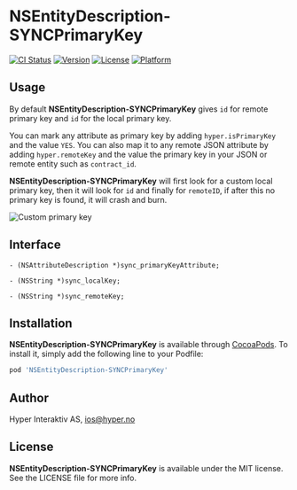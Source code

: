 # NSEntityDescription-SYNCPrimaryKey

[![CI Status](http://img.shields.io/travis/hyperoslo/NSEntityDescription-SYNCPrimaryKey.svg?style=flat)](https://travis-ci.org/hyperoslo/NSEntityDescription-SYNCPrimaryKey)
[![Version](https://img.shields.io/cocoapods/v/NSEntityDescription-SYNCPrimaryKey.svg?style=flat)](http://cocoadocs.org/docsets/NSEntityDescription-SYNCPrimaryKey)
[![License](https://img.shields.io/cocoapods/l/NSEntityDescription-SYNCPrimaryKey.svg?style=flat)](http://cocoadocs.org/docsets/NSEntityDescription-SYNCPrimaryKey)
[![Platform](https://img.shields.io/cocoapods/p/NSEntityDescription-SYNCPrimaryKey.svg?style=flat)](http://cocoadocs.org/docsets/NSEntityDescription-SYNCPrimaryKey)

## Usage

By default **NSEntityDescription-SYNCPrimaryKey** gives `id` for remote primary key and `id` for the local primary key. 

You can mark any attribute as primary key by adding `hyper.isPrimaryKey` and the value `YES`. You can also map it to any remote JSON attribute by adding `hyper.remoteKey` and the value the primary key in your JSON or remote entity such as `contract_id`.

**NSEntityDescription-SYNCPrimaryKey** will first look for a custom local primary key, then it will look for `id` and finally for `remoteID`, if after this no primary key is found, it will crash and burn.

![Custom primary key](https://raw.githubusercontent.com/hyperoslo/Sync/master/Images/custom-primary-key-v2.png)

## Interface

```objc
- (NSAttributeDescription *)sync_primaryKeyAttribute;

- (NSString *)sync_localKey;

- (NSString *)sync_remoteKey;
```

## Installation

**NSEntityDescription-SYNCPrimaryKey** is available through [CocoaPods](http://cocoapods.org). To install
it, simply add the following line to your Podfile:

```ruby
pod 'NSEntityDescription-SYNCPrimaryKey'
```

## Author

Hyper Interaktiv AS, ios@hyper.no

## License

**NSEntityDescription-SYNCPrimaryKey** is available under the MIT license. See the LICENSE file for more info.
